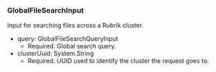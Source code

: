### GlobalFileSearchInput
Input for searching files across a Rubrik cluster.

- query: GlobalFileSearchQueryInput
  - Required. Global search query.
- clusterUuid: System.String
  - Required. UUID used to identify the cluster the request goes to.
